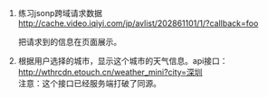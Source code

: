 1. 练习jsonp跨域请求数据
    http://cache.video.iqiyi.com/jp/avlist/202861101/1/?callback=foo

   把请求到的信息在页面展示。    

2. 根据用户选择的城市，显示这个城市的天气信息。api接口：
   http://wthrcdn.etouch.cn/weather_mini?city=深圳     
   注意：这个接口已经服务端打破了同源。
